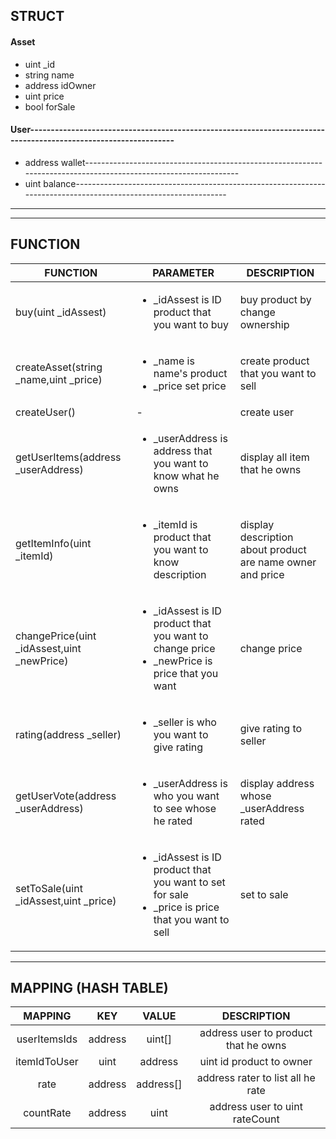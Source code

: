 ## **STRUCT**

#### Asset
 * uint _id
 * string name
 * address  idOwner
 * uint price
 * bool forSale

#### User----------------------------------------------------------------------------------------------------------------
 - address wallet----------------------------------------------------------------------------------------------------------------
 - uint balance----------------------------------------------------------------------------------------------------------------
----------------------------------------------------------------------------------------------------------------
---

## **FUNCTION**

|FUNCTION|PARAMETER|DESCRIPTION|
|---|---|---|
|buy(uint _idAssest) |<ul><li>_idAssest is ID product that you want to buy</li></ul>|buy product by change ownership|
|createAsset(string _name,uint _price)|<ul><li>_name is name's product</li><li>_price set price</li></ul>|create product that you want to sell|
|createUser()|-|create user| ----------------------------------------------------------------------------------------------------------------
|getUserItems(address _userAddress)|<ul><li>_userAddress is address that you want to know what he owns</li></ul>|display all item that he owns|
|getItemInfo(uint _itemId)|<ul><li>_itemId is product that you want to know description</li></ul>|display description about product are name owner and price|
|changePrice(uint _idAssest,uint _newPrice)|<ul><li>_idAssest is ID product that you want to change price</li><li>_newPrice is price that you want</li></ul>|change price|
|rating(address _seller)|<ul><li>_seller is who you want to give rating</li></ul>|give rating to seller|
|getUserVote(address _userAddress)|<ul><li>_userAddress is who you want to see whose he rated</li></ul>|display address whose _userAddress rated|
|setToSale(uint _idAssest,uint _price)|<ul><li>_idAssest is ID product that you want to set for sale</li><li>_price is price that you want to sell</li></ul>|set to sale|
---

## **MAPPING (HASH TABLE)**

| MAPPING | KEY | VALUE| DESCRIPTION |
|:-------:|:---:|:----:|:-----------:|
|userItemsIds|address|uint[]|address user to product that he owns|
|itemIdToUser|uint|address|uint id product to owner|
|rate|address|address[]|address rater to list all he rate|
|countRate|address|uint|address user to uint rateCount|

